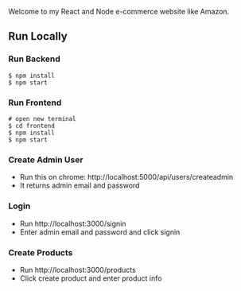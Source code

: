 
Welcome to my React and Node e-commerce website like Amazon.

## Run Locally

### Run Backend

```
$ npm install
$ npm start
```

### Run Frontend

```
# open new terminal
$ cd frontend
$ npm install
$ npm start
```

### Create Admin User

- Run this on chrome: http://localhost:5000/api/users/createadmin
- It returns admin email and password

### Login

- Run http://localhost:3000/signin
- Enter admin email and password and click signin

### Create Products

- Run http://localhost:3000/products
- Click create product and enter product info